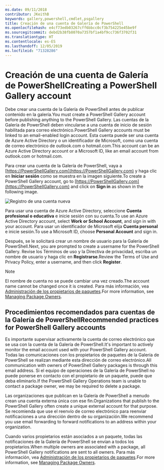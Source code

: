 ```yaml
---
ms.date: 09/11/2018
contributor: JKeithB
keywords: gallery,powershell,cmdlet,psgallery
title: Creación de una cuenta de Galería de PowerShell
ms.openlocfilehash: e4cf73edb03267cff6bbcc0cf3b754225e45be9f
ms.sourcegitcommit: debd2b38fb8070a7357bf1a4bf9cc736f3702f31
ms.translationtype: HT
ms.contentlocale: es-ES
ms.lasthandoff: 12/05/2019
ms.locfileid: "71328286"
---
```

# <a name="creating-a-powershell-gallery-account"></a><span data-ttu-id="47d80-103">Creación de una cuenta de Galería de PowerShell</span><span class="sxs-lookup"><span data-stu-id="47d80-103">Creating a PowerShell Gallery account</span></span>

<span data-ttu-id="47d80-104">Debe crear una cuenta de la Galería de PowerShell antes de publicar contenido en la galería.</span><span class="sxs-lookup"><span data-stu-id="47d80-104">You must create a PowerShell Gallery account before publishing anything to the PowerShell Gallery.</span></span>
<span data-ttu-id="47d80-105">Las cuentas de la Galería de PowerShell deben vincularse a una cuenta de inicio de sesión habilitada para correo electrónico.</span><span class="sxs-lookup"><span data-stu-id="47d80-105">PowerShell Gallery accounts must be linked to an email-enabled login account.</span></span> <span data-ttu-id="47d80-106">Esta cuenta puede ser una cuenta de Azure Active Directory o un identificador de Microsoft, como una cuenta de correo electrónico de outlook.com o hotmail.com.</span><span class="sxs-lookup"><span data-stu-id="47d80-106">This account can be an Azure Active Directory account or a Microsoft ID, like an email account from outlook.com or hotmail.com.</span></span>

<span data-ttu-id="47d80-107">Para crear una cuenta de la Galería de PowerShell, vaya a [https://PowerShellGallery.com](https://PowerShellGallery.com) y haga clic en **Iniciar sesión** como se muestra en la imagen siguiente.</span><span class="sxs-lookup"><span data-stu-id="47d80-107">To create a PowerShell Gallery account, go to [https://PowerShellGallery.com](https://PowerShellGallery.com) and click on **Sign in** as shown in the following image.</span></span>

![Registro de una cuenta nueva](../../Images/CreateAccount-Register.png)

<span data-ttu-id="47d80-109">Para usar una cuenta de Azure Active Directory, seleccione **Cuenta profesional o educativa** e inicie sesión con su cuenta.</span><span class="sxs-lookup"><span data-stu-id="47d80-109">To use an Azure Active Directory account, select **Work or School Account**, and sign in with your account.</span></span> <span data-ttu-id="47d80-110">Para usar un identificador de Microsoft elija **Cuenta personal** e inicie sesión.</span><span class="sxs-lookup"><span data-stu-id="47d80-110">To use a Microsoft ID, choose **Personal Account** and sign in.</span></span>

<span data-ttu-id="47d80-111">Después, se le solicitará crear un nombre de usuario para la Galería de PowerShell.</span><span class="sxs-lookup"><span data-stu-id="47d80-111">Next, you are prompted to create a username for the PowerShell Gallery.</span></span> <span data-ttu-id="47d80-112">Revise los Términos de uso y la Directiva de privacidad, escriba un nombre de usuario y haga clic en **Registrarse**.</span><span class="sxs-lookup"><span data-stu-id="47d80-112">Review the Terms of Use and Privacy Policy, enter a username, and then click **Register**.</span></span>

> [!NOTE]
> <span data-ttu-id="47d80-113">El nombre de cuenta no se puede cambiar una vez creado.</span><span class="sxs-lookup"><span data-stu-id="47d80-113">The account name cannot be changed once it is created.</span></span> <span data-ttu-id="47d80-114">Para más información, vea [Administración de los propietarios de paquetes](managing-package-owners.md).</span><span class="sxs-lookup"><span data-stu-id="47d80-114">For more information, see [Managing Package Owners](managing-package-owners.md).</span></span>

## <a name="recommended-practices-for-powershell-gallery-accounts"></a><span data-ttu-id="47d80-115">Procedimientos recomendados para cuentas de la Galería de PowerShell</span><span class="sxs-lookup"><span data-stu-id="47d80-115">Recommended practices for PowerShell Gallery accounts</span></span>

<span data-ttu-id="47d80-116">Es importante supervisar activamente la cuenta de correo electrónico que se usa con la cuenta de la Galería de PowerShell.</span><span class="sxs-lookup"><span data-stu-id="47d80-116">It's important to actively monitor the email account used with your PowerShell Gallery account.</span></span> <span data-ttu-id="47d80-117">Todas las comunicaciones con los propietarios de paquetes de la Galería de PowerShell se realizan mediante esta dirección de correo electrónico.</span><span class="sxs-lookup"><span data-stu-id="47d80-117">All communication with owners of PowerShell Gallery packages is through this email address.</span></span> <span data-ttu-id="47d80-118">Si el equipo de operaciones de la Galería de PowerShell no puede ponerse en contacto con el propietario de un paquete, puede que deba eliminarlo.</span><span class="sxs-lookup"><span data-stu-id="47d80-118">If the PowerShell Gallery Operations team is unable to contact a package owner, we may be required to delete a package.</span></span>

<span data-ttu-id="47d80-119">Las organizaciones que publican en la Galería de PowerShell a menudo crean una cuenta externa única con ese fin.</span><span class="sxs-lookup"><span data-stu-id="47d80-119">Organizations that publish to the PowerShell Gallery often create a unique external account for that purpose.</span></span> <span data-ttu-id="47d80-120">Se recomienda que use el reenvío de correo electrónico para reenviar notificaciones a una dirección dentro de su organización.</span><span class="sxs-lookup"><span data-stu-id="47d80-120">We recommend you use email forwarding to forward notifications to an address within your organization.</span></span>

<span data-ttu-id="47d80-121">Cuando varios propietarios están asociados a un paquete, todas las notificaciones de la Galería de PowerShell se envían a todos los propietarios.</span><span class="sxs-lookup"><span data-stu-id="47d80-121">When multiple owners are associated with a package, all PowerShell Gallery notifications are sent to all owners.</span></span> <span data-ttu-id="47d80-122">Para más información, vea [Administración de los propietarios de paquetes](managing-package-owners.md).</span><span class="sxs-lookup"><span data-stu-id="47d80-122">For more information, see [Managing Package Owners](managing-package-owners.md).</span></span>
